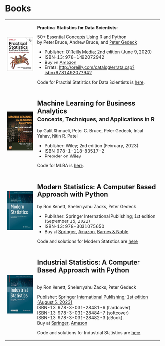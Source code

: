 

# Books
<table>
 <tr>
  <td><a href="https://gedeck.github.io/practical-statistics-for-data-scientists/"><img src='img/OReilly-english.jpg' width=250></td>
  <td>
   <p><b>Practical Statistics for Data Scientists:</b></p>

   <p>50+ Essential Concepts Using R and Python<br>
by Peter Bruce, Andrew Bruce, and <a href="https://www.amazon.com/Peter-Gedeck/e/B082BJZJKX/">Peter Gedeck</a></p>

   <ul>
    <li>Publisher: <a href="https://oreil.ly/practicalStats_dataSci_2e">O'Reilly Media</a>; 2nd edition (June 9, 2020)</li>
   <li>ISBN-13: 978-1492072942</li>
    <li>Buy on <a href="https://www.amazon.com/Practical-Statistics-Data-Scientists-Essential/dp/149207294X">Amazon</a></li>
   <li>Errata: <a href="http://oreilly.com/catalog/errata.csp?isbn=9781492072942">http://oreilly.com/catalog/errata.csp?isbn=9781492072942</a></li>
   </ul>

<p>Code for Practial Statistics for Data Scientists is <a href="https://gedeck.github.io/practical-statistics-for-data-scientists/">here</a>.</p>
</td>
  </tr>

<tr>
 <td><a href="https://gedeck.github.io/mlba-R-code/"><img src="img/mlba-bookcover.png" width=250></a></td>
<td>
<h2>Machine Learning for Business Analytics<br>
<small>Concepts, Techniques, and Applications in R</small></h2>

by Galit Shmueli, Peter C. Bruce, Peter Gedeck, Inbal Yahav, Nitin R. Patel

<ul>
<li>Publisher: Wiley; 2nd edition (February, 2023)</li>
<li>ISBN: 978-1-118-83517-2</li>
<li>Preorder on 
<a href="https://www.wiley.com/en-us/Machine+Learning+for+Business+Analytics%3A+Concepts%2C+Techniques%2C+and+Applications+in+R%2C+2nd+Edition-p-9781119835172">Wiley</a></li>
</ul>

<p>Code for MLBA is <a href="https://gedeck.github.io/mlba-R-code/">here</a>.</p>
</td>
</tr>


<tr>
<td><a href="mistat-code-solutions/ModernStatistics/"><img src="img/ModernStatistics.png" width=250></a></td>
<td>
<h2>Modern Statistics: A Computer Based Approach with Python</h2>

by Ron Kenett, Shelemyahu Zacks, Peter Gedeck

<ul>
<li>Publisher: Springer International Publishing; 1st edition (September 15, 2022)</li>
<li>ISBN-13: 978-3031075650</li>
<li>
Buy at
  <a href="https://link.springer.com/book/10.1007/978-3-031-07566-7">Springer</a>, 
  <a href="https://www.amazon.com/Modern-Statistics-Computer-Based-Technology-Engineering/dp/303107565X/">Amazon</a>, 
  <a href="https://www.barnesandnoble.com/w/modern-statistics-ron-kenett/1141391736">Barnes & Noble</a>
  </li>
</ul>

<!-- Errata: http://oreilly.com/catalog/errata.csp?isbn=9781492072942 -->
  
<p>Code and solutions for Modern Statistics are <a href="mistat-code-solutions/ModernStatistics/">here</a>.</p>
</td>
</tr>

<tr>
<td><a href="https://gedeck.github.io/mistat-code-solutions/IndustrialStatistics/"><img src="img/IndustrialStatistics.png" width=250></a></td>
<td>
  <p>
    <h2>Industrial Statistics: A Computer Based Approach with Python</h2><br>
    by Ron Kenett, Shelemyahu Zacks, Peter Gedeck
  </p>

  <p>
    Publisher: <a href="https://link.springer.com/book/9783031284816">Springer International Publishing; 
    1st edition (August 5, 2023)</a><br>
    ISBN-13: 978-3-031-28481-6 (hardcover)<br>
    ISBN-13: 978-3-031-28484-7 (softcover)<br>
    ISBN-13: 978-3-031-28482-3 (eBook).<br>
    Buy at
    <a href="https://link.springer.com/book/9783031284816">Springer</a>, 
    <a href="https://www.amazon.com/Industrial-Statistics-Computer-Based-Technology-Engineering/dp/303128481X/">Amazon</a>
<!--    <a href="https://www.barnesandnoble.com/w/modern-statistics-ron-kenett/1141391736">Barnes & Noble</a>-->
  </p>
<p>Code and solutions for Industrial Statistics are <a href="https://gedeck.github.io/mistat-code-solutions/IndustrialStatistics/">here</a>.</p>
</td>
</tr>

</table>

